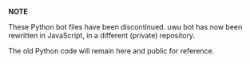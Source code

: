 **NOTE**

These Python bot files have been discontinued. uwu bot has now been rewritten in JavaScript, in a different (private) repository. 

The old Python code will remain here and public for reference.
